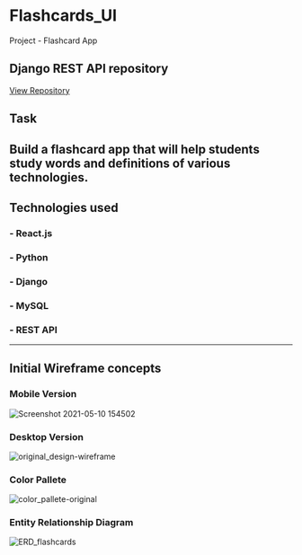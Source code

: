 # Flashcards_UI
Project - Flashcard App

## Django REST API repository
  <a href="https://github.com/Demetricew20/FlashcardApp_database">View Repository</a>

## Task
Build a flashcard app that will help students study words and definitions of various technologies. 
---
## Technologies used
### - React.js
### - Python
### - Django
### - MySQL
### - REST API
---
## Initial Wireframe concepts
### Mobile Version
   ![Screenshot 2021-05-10 154502](https://user-images.githubusercontent.com/76887873/117737756-036c0e00-b1a7-11eb-9899-b46196d2bb11.jpg)
### Desktop Version
   ![original_design-wireframe](https://user-images.githubusercontent.com/76887873/117737799-18e13800-b1a7-11eb-9a42-a09509e666d4.jpg)
### Color Pallete
   ![color_pallete-original](https://user-images.githubusercontent.com/76887873/117738074-ab81d700-b1a7-11eb-8978-75f7d9e6dc5d.jpg)
### Entity Relationship Diagram
   ![ERD_flashcards](https://user-images.githubusercontent.com/76887873/117738162-dbc97580-b1a7-11eb-8f90-20eded6a77bc.jpg)


